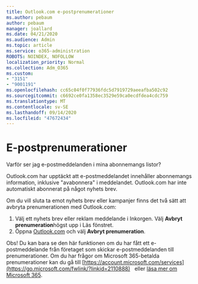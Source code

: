 ```yaml
---
title: Outlook.com e-postprenumerationer
ms.author: pebaum
author: pebaum
manager: joallard
ms.date: 04/21/2020
ms.audience: Admin
ms.topic: article
ms.service: o365-administration
ROBOTS: NOINDEX, NOFOLLOW
localization_priority: Normal
ms.collection: Adm_O365
ms.custom:
- "3151"
- "9001191"
ms.openlocfilehash: cc65c04f0f77936fdc5d7919729aeeafba502c92
ms.sourcegitcommit: c6692ce0fa1358ec3529e59ca0ecdfdea4cdc759
ms.translationtype: MT
ms.contentlocale: sv-SE
ms.lasthandoff: 09/14/2020
ms.locfileid: "47672434"
---
```

# <a name="email-subscriptions"></a>E-postprenumerationer

Varför ser jag e-postmeddelanden i mina abonnemangs listor?

Outlook.com har upptäckt att e-postmeddelandet innehåller abonnemangs information, inklusive "avabonnera" i meddelandet. Outlook.com har inte automatiskt abonnerat på något nyhets brev.

Om du vill sluta ta emot nyhets brev eller kampanjer finns det två sätt att avbryta prenumerationen med Outlook.com:
1. Välj ett nyhets brev eller reklam meddelande i Inkorgen. Välj **Avbryt prenumeration**högst upp i Läs fönstret.
2. Öppna [Outlook.com](https://go.microsoft.com/fwlink/?linkid=2110887) och välj **Avbryt prenumeration**.

Obs! Du kan bara se den här funktionen om du har fått ett e-postmeddelande från företaget som skickar e-postmeddelanden till prenumerationer.
Om du har frågor om Microsoft 365-betalda prenumerationer kan du gå till [https://account.microsoft.com/services](https://go.microsoft.com/fwlink/?linkid=2110888)   eller [läsa mer om Microsoft 365](https://products.office.com/compare-all-microsoft-office-products?tab=1&WT.mc_id=PROD_OL-Web_Support_O365NewValue_Upgrade).
  